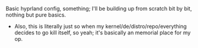  Basic hyprland config, something; I'll be building up from scratch bit by bit, nothing but pure basics. 
 - Also, this is literally just so when my kernel/de/distro/repo/everything decides to go kill itself, so yeah; it's basically an memorial place for my op.
